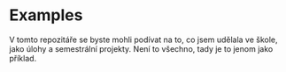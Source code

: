 # Examples
V tomto repozitáře se byste mohli podívat na to, co jsem udělala ve škole, jako úlohy a semestrální projekty. Není to všechno, tady je to jenom jako příklad.
